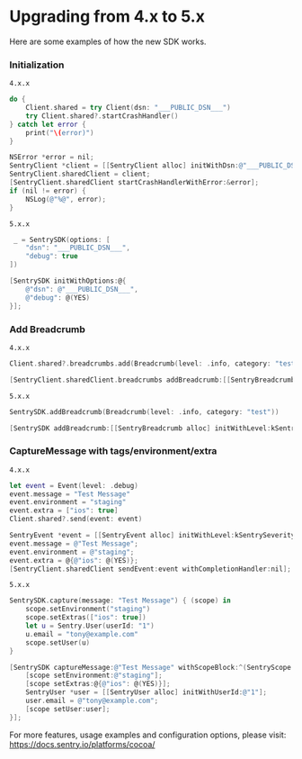 # Upgrading from 4.x to 5.x

Here are some examples of how the new SDK works. 

### Initialization

`4.x.x`

```swift
do {
    Client.shared = try Client(dsn: "___PUBLIC_DSN___")
    try Client.shared?.startCrashHandler()
} catch let error {
    print("\(error)")
}
```

```objective-c
NSError *error = nil;
SentryClient *client = [[SentryClient alloc] initWithDsn:@"___PUBLIC_DSN___" didFailWithError:&error];
SentryClient.sharedClient = client;
[SentryClient.sharedClient startCrashHandlerWithError:&error];
if (nil != error) {
    NSLog(@"%@", error);
}
```

`5.x.x`


```swift
 _ = SentrySDK(options: [
    "dsn": "___PUBLIC_DSN___",
    "debug": true
])
```

```objective-c
[SentrySDK initWithOptions:@{
    @"dsn": @"___PUBLIC_DSN___",
    @"debug": @(YES)
}];
```

### Add Breadcrumb

`4.x.x`

```swift
Client.shared?.breadcrumbs.add(Breadcrumb(level: .info, category: "test"))
```

```objective-c
[SentryClient.sharedClient.breadcrumbs addBreadcrumb:[[SentryBreadcrumb alloc] initWithLevel:kSentrySeverityInfo category:@"test"]];
```

`5.x.x`

```swift
SentrySDK.addBreadcrumb(Breadcrumb(level: .info, category: "test"))
```

```objective-c
[SentrySDK addBreadcrumb:[[SentryBreadcrumb alloc] initWithLevel:kSentrySeverityInfo category:@"test"]];
```

### CaptureMessage with tags/environment/extra

`4.x.x`

```swift
let event = Event(level: .debug)
event.message = "Test Message"
event.environment = "staging"
event.extra = ["ios": true]
Client.shared?.send(event: event)
```

```objective-c
SentryEvent *event = [[SentryEvent alloc] initWithLevel:kSentrySeverityDebug];
event.message = @"Test Message";
event.environment = @"staging";
event.extra = @{@"ios": @(YES)};
[SentryClient.sharedClient sendEvent:event withCompletionHandler:nil];
```

`5.x.x`

```swift
SentrySDK.capture(message: "Test Message") { (scope) in
    scope.setEnvironment("staging")
    scope.setExtras(["ios": true])
    let u = Sentry.User(userId: "1")
    u.email = "tony@example.com"
    scope.setUser(u)
}
```

```objective-c
[SentrySDK captureMessage:@"Test Message" withScopeBlock:^(SentryScope * _Nonnull scope) {
    [scope setEnvironment:@"staging"];
    [scope setExtras:@{@"ios": @(YES)}];
    SentryUser *user = [[SentryUser alloc] initWithUserId:@"1"];
    user.email = @"tony@example.com";
    [scope setUser:user];
}];
```

For more features, usage examples and configuration options, please visit: https://docs.sentry.io/platforms/cocoa/
